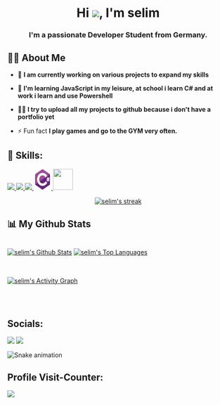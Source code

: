 

<h1 align="center">Hi <img src="https://raw.githubusercontent.com/MartinHeinz/MartinHeinz/master/wave.gif" width="30px">, I'm selim</h1>
<h3 align="center">I'm a passionate Developer Student from Germany.</h3>


## 🙋‍♂️ About Me

- 🔭 **I am currently working on various projects to expand my skills**

- 🌱 **I'm learning JavaScript in my leisure, at school i learn C# and at work i learn and use Powershell**

- 👨‍💻 **I try to upload all my projects to github because i don't have a portfolio yet**

- ⚡ Fun fact **I play games and go to the GYM very often.**


## 🚀 Skills:

<p align="left"> 
    <a href="https://developer.mozilla.org/en-US/docs/Web/JavaScript" target="_blank"> <img src="https://img.icons8.com/color/48/000000/javascript.png"/> </a> 
    <a href="https://www.w3.org/html/" target="_blank"> <img src="https://img.icons8.com/color/48/000000/html-5.png"/> </a> 
    <a href="https://www.w3schools.com/css/" target="_blank"> <img src="https://img.icons8.com/color/48/000000/css3.png"/> </a> 
   <!-- <a href="https://getbootstrap.com" target="_blank"> <img src="https://img.icons8.com/color/48/000000/bootstrap.png"/> </a> -->
   <a href="https://www.w3schools.com/cs/" target="_blank" rel="noreferrer"> <img src="https://raw.githubusercontent.com/devicons/devicon/master/icons/csharp/csharp-original.svg" alt="csharp" width="40" height="48"/> </a> <a height="48"/> </a>
       <a href="https://docs.microsoft.com/de-de/powershell/" target="_blank"> <img src="https://cdn.icon-icons.com/icons2/2107/PNG/512/file_type_powershell_icon_130243.png" width="45" height="48"/> </a>



<br/>

<p align="center">
    <a href="https://github.com/selimAP/github-readme-streak-stats">
        <img title="🔥 Get streak stats for your profile at git.io/streak-stats" alt="selim's streak" src="https://github-readme-streak-stats.herokuapp.com/?user=selimAP&theme=black-ice&hide_border=true&stroke=0000&background=060A0CD0"/>
    </a>
</p>

## 📊 My Github Stats

  <br/>
    <a href="https://github.com/selimAP/github-readme-stats"><img alt="selim's Github Stats" src="https://github-readme-stats.vercel.app/api?username=selimAP&show_icons=true&count_private=true&theme=react&hide_border=true&bg_color=0D1117" /></a>
  <a href="https://github.com/selimAP/github-readme-stats"><img alt="selim's Top Languages" src="https://github-readme-stats.vercel.app/api/top-langs/?username=selimAP&langs_count=8&count_private=true&layout=compact&theme=react&hide_border=true&bg_color=0D1117" /></a>
  <br/>



<br/>
<br/>

<a href="https://github.com/selimAP/github-readme-activity-graph"><img alt="selim's Activity Graph" src="https://activity-graph.herokuapp.com/graph?username=selimAP&bg_color=0D1117&color=5BCDEC&line=5BCDEC&point=FFFFFF&hide_border=true" /></a>

<br/>
<br/>

## Socials:
<p align="left">

<!-- <a href = ""><img src="https://img.icons8.com/fluent/48/000000/linkedin.png"/></a> -->
<a href = "https://twitter.com/iiiSel1m"><img src="https://img.icons8.com/fluent/48/000000/twitter.png"/></a>
<a href = "https://www.instagram.com/selim.ssa/"><img src="https://img.icons8.com/fluent/48/000000/instagram-new.png"/></a>

</p>


  ![Snake animation](https://github.com/selimAP/selimAP/blob/output/github-contribution-grid-snake.svg)
  
  ## Profile Visit-Counter:

![](https://komarev.com/ghpvc/?username=selimAPCGN&style=for-the-badge)
